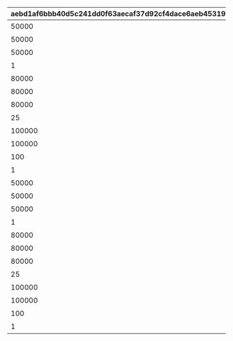 |aebd1af6bbb40d5c241dd0f63aecaf37d92cf4dace6aeb4531981887b6336c78|bc86d48ba9d30b12ae2fc995cd0aab2fbe4575e9385e12f2b2fd30dbd9366a8a|50ae0cebe012a3d5e763a48341533575a66da8fbfa453eda7bf3aa43e7ac9f2d|5379888c42b3ad11a7690ae61575185f3ffc2349bec8a70bebcdf1ab228d1a22|21a87b9329eef07ea6d2c2e88825adbf3dc4d7bb60cd8f4122909cc7fcbb4763|fe42b620f7e415f4b6b13b0f8044c29e29c886f3cb73649f2447a2c732b7569d|48090eecb571820c38b54963cf9a58020dd7ca2740063c0ce8e525f4d5bfe579|
| --- | --- | --- | --- | --- | --- | --- |
|50000|94002|1|12|2500|5126700|累計スコアを2500pt 獲得しよう|
|50000|94002|1|12|5000|0|累計スコアを5000pt 獲得しよう|
|50000|94002|1|12|7500|0|累計スコアを7500pt 獲得しよう|
|1|2839|1|7|10000|5126701|累計スコアを10000pt 獲得しよう|
|80000|94002|1|12|12500|0|累計スコアを12500pt 獲得しよう|
|80000|94002|1|12|15000|0|累計スコアを15000pt 獲得しよう|
|80000|94002|1|12|17500|0|累計スコアを17500pt 獲得しよう|
|25|91002|1|8|20000|5126702|累計スコアを20000pt 獲得しよう|
|100000|94002|1|12|22500|0|累計スコアを22500pt 獲得しよう|
|100000|94002|1|12|25000|0|累計スコアを25000pt 獲得しよう|
|100|91002|1|8|27500|0|累計スコアを27500pt 獲得しよう|
|1|11001262|1|15|30000|5126703|累計スコアを30000pt 獲得しよう|
|50000|94002|2|12|2500|5126710|累計スコアを2500pt 獲得しよう|
|50000|94002|2|12|5000|0|累計スコアを5000pt 獲得しよう|
|50000|94002|2|12|7500|0|累計スコアを7500pt 獲得しよう|
|1|2840|2|7|10000|5126711|累計スコアを10000pt 獲得しよう|
|80000|94002|2|12|12500|0|累計スコアを12500pt 獲得しよう|
|80000|94002|2|12|15000|0|累計スコアを15000pt 獲得しよう|
|80000|94002|2|12|17500|0|累計スコアを17500pt 獲得しよう|
|25|91002|2|8|20000|5126712|累計スコアを20000pt 獲得しよう|
|100000|94002|2|12|22500|0|累計スコアを22500pt 獲得しよう|
|100000|94002|2|12|25000|0|累計スコアを25000pt 獲得しよう|
|100|91002|2|8|27500|0|累計スコアを27500pt 獲得しよう|
|1|11001263|2|15|30000|5126713|累計スコアを30000pt 獲得しよう|